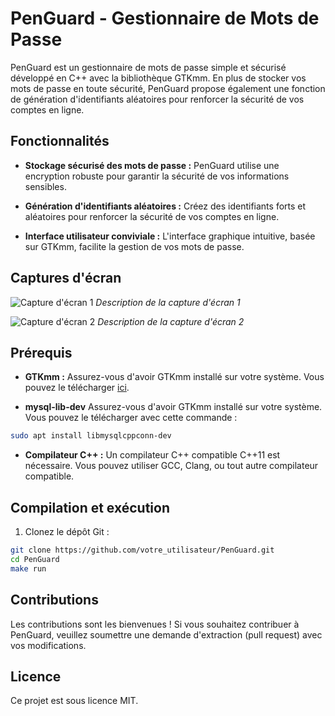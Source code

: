# PenGuard - Gestionnaire de Mots de Passe

PenGuard est un gestionnaire de mots de passe simple et sécurisé développé en C++ avec la bibliothèque GTKmm. En plus de stocker vos mots de passe en toute sécurité, PenGuard propose également une fonction de génération d'identifiants aléatoires pour renforcer la sécurité de vos comptes en ligne.

## Fonctionnalités

- **Stockage sécurisé des mots de passe :** PenGuard utilise une encryption robuste pour garantir la sécurité de vos informations sensibles.
  
- **Génération d'identifiants aléatoires :** Créez des identifiants forts et aléatoires pour renforcer la sécurité de vos comptes en ligne.

- **Interface utilisateur conviviale :** L'interface graphique intuitive, basée sur GTKmm, facilite la gestion de vos mots de passe.

## Captures d'écran

![Capture d'écran 1](url_de_l_image_1)
*Description de la capture d'écran 1*

![Capture d'écran 2](url_de_l_image_2)
*Description de la capture d'écran 2*

## Prérequis

- **GTKmm :** Assurez-vous d'avoir GTKmm installé sur votre système. Vous pouvez le télécharger [ici](https://www.gtkmm.org/).

- **mysql-lib-dev** Assurez-vous d'avoir GTKmm installé sur votre système. Vous pouvez le télécharger avec cette commande :
```bash
sudo apt install libmysqlcppconn-dev
```
 
- **Compilateur C++ :** Un compilateur C++ compatible C++11 est nécessaire. Vous pouvez utiliser GCC, Clang, ou tout autre compilateur compatible.

## Compilation et exécution

1. Clonez le dépôt Git :

```bash
git clone https://github.com/votre_utilisateur/PenGuard.git
cd PenGuard
make run
```

## Contributions

Les contributions sont les bienvenues ! Si vous souhaitez contribuer à PenGuard, veuillez soumettre une demande d'extraction (pull request) avec vos modifications.

## Licence

Ce projet est sous licence MIT.
